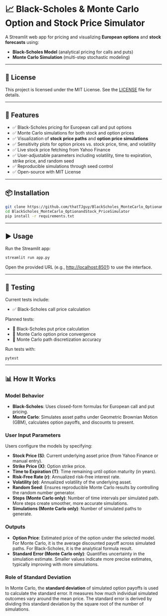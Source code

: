 # 📈 Black-Scholes & Monte Carlo Option and Stock Price Simulator

A Streamlit web app for pricing and visualizing **European options** and **stock forecasts** using:

* **Black-Scholes Model** (analytical pricing for calls and puts)
* **Monte Carlo Simulation** (multi-step stochastic modeling)

---

## 📌 License

This project is licensed under the MIT License. See the [LICENSE](LICENSE) file for details.

---

## 🚀 Features

* ✅ Black-Scholes pricing for European call and put options
* ✅ Monte Carlo simulations for both stock and option prices
* ✅ Visualization of **stock price paths** and **option price simulations**
* ✅ Sensitivity plots for option prices vs. stock price, time, and volatility
* ✅ Live stock price fetching from Yahoo Finance
* ✅ User-adjustable parameters including volatility, time to expiration, strike price, and random seed
* ✅ Reproducible simulations through seed control
* ✅ Open-source with MIT License

---

## 📦 Installation

```bash
git clone https://github.com/thatTJguy/BlackScholes_MonteCarlo_OptionandStock_PriceSimulator.git
cd BlackScholes_MonteCarlo_OptionandStock_PriceSimulator
pip install -r requirements.txt
```

---

## ▶️ Usage

Run the Streamlit app:

```bash
streamlit run app.py
```

Open the provided URL (e.g., [http://localhost:8501](http://localhost:8501)) to use the interface.

---

## 🧪 Testing

Current tests include:

* ✅ Black-Scholes call price calculation

Planned tests:

* 🔄 Black-Scholes put price calculation
* 🔄 Monte Carlo option price convergence
* 🔄 Monte Carlo path discretization accuracy

Run tests with:

```bash
pytest
```

---

## 📊 How It Works

### Model Behavior

* **Black-Scholes**: Uses closed-form formulas for European call and put pricing.
* **Monte Carlo**: Simulates asset paths under Geometric Brownian Motion (GBM), calculates option payoffs, and discounts to present.

### User Input Parameters

Users configure the models by specifying:

* **Stock Price (S)**: Current underlying asset price (from Yahoo Finance or manual entry).
* **Strike Price (X)**: Option strike price.
* **Time to Expiration (T)**: Time remaining until option maturity (in years).
* **Risk-Free Rate (r)**: Annualized risk-free interest rate.
* **Volatility (σ)**: Annualized volatility of the underlying asset.
* **Random Seed**: Ensures reproducible Monte Carlo results by controlling the random number generator.
* **Steps (Monte Carlo only)**: Number of time intervals per simulated path. More steps create smoother, more accurate simulations.
* **Simulations (Monte Carlo only)**: Number of simulated paths to generate.

### Outputs

* **Option Price**: Estimated price of the option under the selected model. For Monte Carlo, it is the average discounted payoff across simulated paths. For Black-Scholes, it is the analytical formula result.
* **Standard Error (Monte Carlo only)**: Quantifies uncertainty in the simulation estimate. Smaller values indicate more precise estimates, typically improving with more simulations.

### Role of Standard Deviation

In Monte Carlo, the **standard deviation** of simulated option payoffs is used to calculate the standard error. It measures how much individual simulated outcomes vary around the mean price. The standard error is derived by dividing this standard deviation by the square root of the number of simulations.
